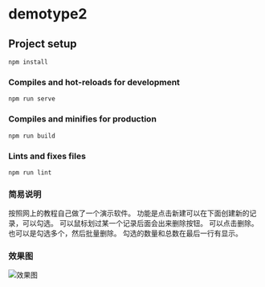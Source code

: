 


# demotype2

## Project setup
```
npm install
```

### Compiles and hot-reloads for development
```
npm run serve
```

### Compiles and minifies for production
```
npm run build
```

### Lints and fixes files
```
npm run lint
```

### 简易说明
按照网上的教程自己做了一个演示软件。
功能是点击新建可以在下面创建新的记录，可以勾选。
可以鼠标划过某一个记录后面会出来删除按钮。
可以点击删除。
也可以是勾选多个，然后批量删除。
勾选的数量和总数在最后一行有显示。
### 效果图
![效果图](https://user-images.githubusercontent.com/23656961/167065436-dea1be31-b071-4892-be78-23f54a07d98f.png)
